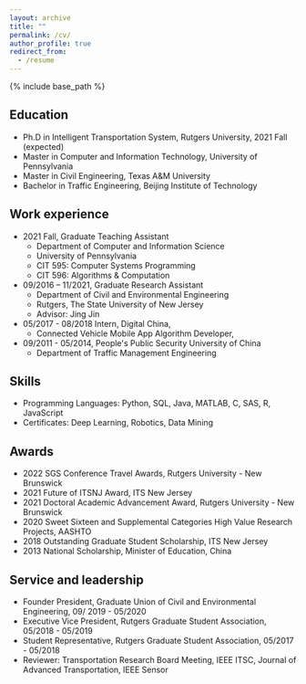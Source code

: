 ```yaml
---
layout: archive
title: ""
permalink: /cv/
author_profile: true
redirect_from:
  - /resume
---
```


{% include base_path %}

Education
------
* Ph.D in Intelligent Transportation System, Rutgers University, 2021 Fall (expected)
* Master in Computer and Information Technology, University of Pennsylvania
* Master in Civil Engineering, Texas A&M University
* Bachelor in Traffic Engineering, Beijing Institute of Technology

Work experience
------
* 2021 Fall, Graduate Teaching Assistant
  * Department of Computer and Information Science
  * University of Pennsylvania
  * CIT 595: Computer Systems Programming
  * CIT 596: Algorithms & Computation
* 09/2016 – 11/2021, Graduate Research Assistant
  * Department of Civil and Environmental Engineering
  * Rutgers, The State University of New Jersey
  * Advisor: Jing Jin
* 05/2017 - 08/2018 Intern, Digital China, 
  * Connected Vehicle Mobile App Algorithm Developer, 
* 09/2011 - 05/2014, People's Public Security University of China
  * Department of Traffic Management Engineering

Skills
------
* Programming Languages: Python, SQL, Java, MATLAB, C, SAS, R, JavaScript
* Certificates: Deep Learning, Robotics, Data Mining
 
Awards
------
  * 2022 SGS Conference Travel Awards, Rutgers University - New Brunswick
  * 2021 Future of ITSNJ Award, ITS New Jersey
  * 2021 Doctoral Academic Advancement Award, Rutgers University - New Brunswick
  * 2020 Sweet Sixteen and Supplemental Categories High Value Research Projects, AASHTO
  * 2018 Outstanding Graduate Student Scholarship, ITS New Jersey
  * 2013 National Scholarship, Minister of Education, China

Service and leadership
------
* Founder President, Graduate Union of Civil and Environmental Engineering, 09/ 2019 - 05/2020
* Executive Vice President, Rutgers Graduate Student Association, 05/2018 - 05/2019
* Student Representative, Rutgers Graduate Student Association, 05/2017 - 05/2018
* Reviewer: Transportation Research Board Meeting, IEEE ITSC, Journal of Advanced Transportation, IEEE Sensor

